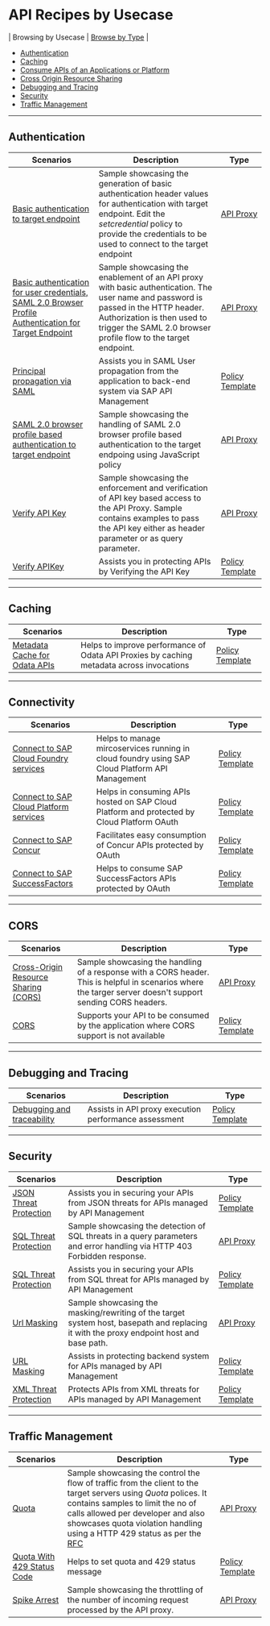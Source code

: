 # API Recipes by Usecase
\| Browsing by Usecase \|  [Browse by Type](./api-recipes-by-type.md) \|

* [Authentication](#Authentication)
* [Caching](#caching)
* [Consume APIs  of an Applications or Platform](#Connectivity)
* [Cross Origin Resource Sharing](#cors)
* [Debugging and Tracing](#debugging-and-tracing)
* [Security](#security)
* [Traffic Management](#traffic)
---
## Authentication

| Scenarios | Description | Type |
| --- | --- | --- |
| [Basic authentication to target endpoint](./authentication/basicauthentication) | Sample showcasing the generation of basic authentication header values for authentication with target endpoint. Edit the *setcredential* policy to provide the credentials to be used to connect to the target endpoint |[API Proxy](./api-recipes-by-type.md#api-proxies) |
| [Basic authentication for user credentials, SAML 2.0 Browser Profile Authentication for Target Endpoint](./authentication/basictosamlauth) | Sample showcasing the enablement of an API proxy with basic authentication. The user name and password is passed in the HTTP header. Authorization is then used to trigger the SAML 2.0 browser profile flow to the target endpoint. | [API Proxy](./api-recipes-by-type.md#api-proxies) |
[Principal propagation via SAML](./policy-templates/for/principal-propagation-via-saml)|Assists you in SAML User propagation from the application to back-end system via SAP API Management| [Policy Template](./api-recipes-by-type.md#policy-templates) |
| [SAML 2.0 browser profile based authentication to target endpoint](./authentication/saml) | Sample showcasing the handling of SAML 2.0 browser profile based authentication to the target endpoing using JavaScript policy|[API Proxy](./api-recipes-by-type.md#api-proxies) |
| [Verify API Key](./verifyapikey) | Sample showcasing the enforcement and verification of API key based access to the API Proxy. Sample contains examples to pass the API key either as header parameter or as query parameter. |[API Proxy](./api-recipes-by-type.md#api-proxies) |
[Verify APIKey](./policy-templates/for/verify-api-key)|Assists you in protecting APIs by Verifying the API Key |[Policy Template](./api-recipes-by-type.md#policy-templates) |

---
## Caching

| Scenarios | Description | Type |
| --- | --- | --- |
[Metadata Cache for Odata APIs](./policy-templates/for/metadata-cache-for-odata-apis)|Helps to improve performance of Odata API Proxies by caching metadata across invocations|[Policy Template](./api-recipes-by-type.md#policy-templates) |

---
## Connectivity

| Scenarios | Description | Type |
| --- | --- | --- |
[Connect to SAP Cloud Foundry services](./policy-templates/for/connect-to-sap-cloud-foundry-services)|Helps to manage mircoservices running in cloud foundry using SAP Cloud Platform API Management|[Policy Template](./api-recipes-by-type.md#policy-templates) |
[Connect to SAP Cloud Platform services](./policy-templates/for/connect-to-sap-cloud-platform-services)|Helps in consuming APIs hosted on SAP Cloud Platform and protected by Cloud Platform OAuth|[Policy Template](./api-recipes-by-type.md#policy-templates) |
[Connect to SAP Concur](./policy-templates/for/connect-to-sap-concur)|Facilitates easy consumption of Concur APIs protected by OAuth|[Policy Template](./api-recipes-by-type.md#policy-templates) |
[Connect to SAP SuccessFactors](./policy-templates/for/connect-to-sap-successfactors)| Helps to consume SAP SuccessFactors APIs protected by OAuth|[Policy Template](./api-recipes-by-type.md#policy-templates) |

---
## CORS

| Scenarios | Description | Type |
| --- | --- | --- |
| [Cross-Origin Resource Sharing (CORS)](./cors) | Sample showcasing the handling of a response with a CORS header. This is helpful in scenarios where the targer server doesn't support sending CORS headers. |[API Proxy](./api-recipes-by-type.md#api-proxies) |
[CORS](./policy-templates/for/CORS)| Supports your API to be consumed by the application where CORS support is not available|[Policy Template](./api-recipes-by-type.md#policy-templates) |

---
## Debugging and Tracing

| Scenarios | Description | Type |
| --- | --- | --- |
[Debugging and traceability](./policy-templates/for/api-management-debugging-and-traceability)|Assists in API proxy execution performance assessment|[Policy Template](./api-recipes-by-type.md#policy-templates) |

---
## Security

| Scenarios | Description | Type |
| --- | --- | --- |
[JSON Threat Protection](./policy-templates/for/json-threat-protection)|Assists you in securing your APIs from JSON threats for APIs managed by API Management|[Policy Template](./api-recipes-by-type.md#policy-templates) |
| [SQL Threat Protection](./sqlthreatprotection) | Sample showcasing the detection of SQL threats in a query parameters and error handling via HTTP 403 Forbidden response. |[API Proxy](./api-recipes-by-type.md#api-proxies) |
[SQL Threat Protection](./policy-templates/for/sql-threat-protection)|Assists you in securing your APIs from SQL threat for APIs managed by API Management|[Policy Template](./api-recipes-by-type.md#policy-templates) |
| [Url Masking](./urlmask) | Sample showcasing the masking/rewriting of the target system host, basepath and replacing it with the proxy endpoint host and base path. |[API Proxy](./api-recipes-by-type.md#api-proxies) |
[URL Masking](./policy-templates/for/url-masking)|Assists in protecting backend system for APIs managed by API Management|[Policy Template](./api-recipes-by-type.md#policy-templates) |
[XML Threat Protection](./policy-templates/for/xml-threat-protection)|Protects APIs from XML threats for APIs managed by API Management|[Policy Template](./api-recipes-by-type.md#policy-templates) |

---
## Traffic Management

| Scenarios | Description | Type |
| --- | --- | --- |
| [Quota](./quota) | Sample showcasing the control the flow of traffic from the client to the target servers using *Quota* polices. It contains samples to limit the no of calls allowed per developer and also showcases quota violation handling using a HTTP 429 status as per the [RFC](https://tools.ietf.org/html/rfc6585#page-3) |[API Proxy](./api-recipes-by-type.md#api-proxies) |
[Quota With 429 Status Code](./policy-templates/for/quota-with-429-status-code)|Helps to set quota and 429 status message|[Policy Template](./api-recipes-by-type.md#policy-templates) |
| [Spike Arrest](./spikearrest) | Sample showcasing the throttling of the number of incoming request processed by the API proxy. |[API Proxy](./api-recipes-by-type.md#api-proxies) |
